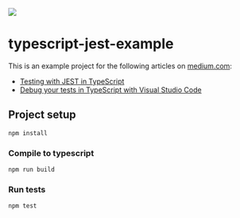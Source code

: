 ![](https://miro.medium.com/max/1000/1*M8AVkWO91P7OH7MrYRe57w.png)
# typescript-jest-example
This is an example project for the following articles on [medium.com](https://medium.com):
- [Testing with JEST in TypeScript](https://itnext.io/testing-with-jest-in-typescript-cc1cd0095421)
- [Debug your tests in TypeScript with Visual Studio Code](https://bromix.medium.com/debug-your-tests-in-typescript-with-visual-studio-code-911a4cada9cd)

## Project setup
```
npm install
```

### Compile to typescript
```
npm run build
```

### Run tests
```
npm test
```
